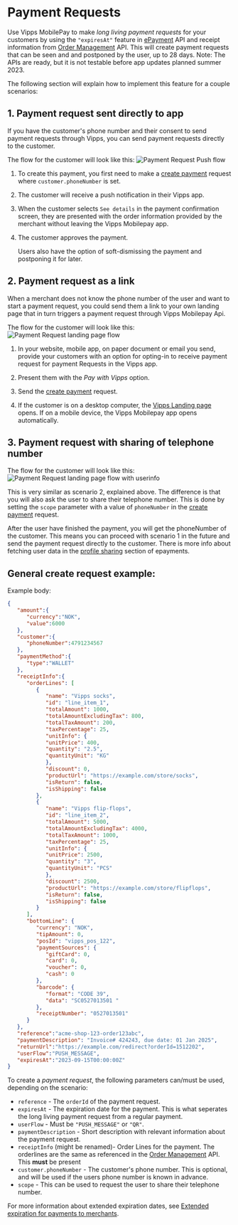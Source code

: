 <!-- START_METADATA
---
title: Vipps MobilePay Payment Requests
sidebar_label: Payment Requests
description: Using Vipps MobilePay for sending payment requests.
hide_table_of_contents: true
pagination_next: null
pagination_prev: null
---
END_METADATA -->

# Payment Requests

Use Vipps MobilePay to make *long living payment requests* for your customers by using the `"expiresAt"` feature in 
[ePayment](https://developer.vippsmobilepay.com/docs/APIs/epayment-api)
API and receipt information from 
[Order Management](https://developer.vippsmobilepay.com/docs/APIs/order-management-api) API. This will create payment requests that can be seen and and postponed by the user, up to 28 days. Note: The APIs are ready, but it is not testable before app updates planned summer 2023.

The following section will explain how to implement this feature for a couple scenarios:

## 1. Payment request sent directly to app

If you have the customer's phone number and their consent to send payment requests through Vipps, you can send payment requests directly to the customer.

The flow for the customer will look like this: ![Payment Request Push flow](images/Payment-request-sent-directly-to-app.png)


1. To create this payment, you first need to make a [create payment](https://developer.vippsmobilepay.com/api/epayment#tag/CreatePayments) request where `customer.phoneNumber` is set. 
2. The customer will receive a push notification in their Vipps app.
3. When the customer selects `See details` in the payment confirmation screen, they are presented with the order information provided by the merchant without leaving the Vipps Mobilepay app.
4. The customer approves the payment.

   Users also have the option of soft-dismissing the payment and postponing it for later.



## 2. Payment request as a link
When a merchant does not know the phone number of the user and want to start a payment request, you could send them a link to your own landing page that in turn triggers a payment request through Vipps Mobilepay Api.

The flow for the customer will look like this: ![Payment Request landing page flow](images/Payment-request-with-link.png)

1. In your website, mobile app, on paper document or email you send, provide your customers with an option for opting-in to receive payment request for payment Requests in the Vipps app.
2. Present them with the *Pay with Vipps* option.
3. Send the [create payment](https://developer.vippsmobilepay.com/api/epayment#tag/CreatePayments) request.

4. If the customer is on a desktop computer, the
   [Vipps Landing page](https://developer.vippsmobilepay.com/docs/vipps-developers/common-topics/vipps-landing-page)
   opens. If on a mobile device, the Vipps Mobilepay app opens automatically.


## 3. Payment request with sharing of telephone number
The flow for the customer will look like this: ![Payment Request landing page flow with userinfo](images/Payment-request-with-sharing-phone-number.png)


This is very similar as scenario 2, explained above. The difference is that you will also ask the user to share their telephone number. This is done by setting the `scope` parameter with a value of `phoneNumber` in the [create payment](https://developer.vippsmobilepay.com/api/epayment#tag/CreatePayments) request.

After the user have finished the payment, you will get the phoneNumber of the customer. This means you can proceed with scenario 1 in the future and send the payment request directly to the customer. There is more info about fetching user data in the [profile sharing](https://developer.vippsmobilepay.com/docs/APIs/epayment-api/features/profile-sharing/) section of epayments.


## General create request example:
Example body:

   ```json
   {
      "amount":{
         "currency":"NOK",
         "value":6000
      },
      "customer":{
         "phoneNumber":4791234567
      },
      "paymentMethod":{
         "type":"WALLET"
      },
      "receiptInfo":{
         "orderLines": [
            {
               "name": "Vipps socks",
               "id": "line_item_1",
               "totalAmount": 1000,
               "totalAmountExcludingTax": 800,
               "totalTaxAmount": 200,
               "taxPercentage": 25,
               "unitInfo": {
               "unitPrice": 400,
               "quantity": "2.5",
               "quantityUnit": "KG"
               },
               "discount": 0,
               "productUrl": "https://example.com/store/socks",
               "isReturn": false,
               "isShipping": false
            },
            {
               "name": "Vipps flip-flops",
               "id": "line_item_2",
               "totalAmount": 5000,
               "totalAmountExcludingTax": 4000,
               "totalTaxAmount": 1000,
               "taxPercentage": 25,
               "unitInfo": {
               "unitPrice": 2500,
               "quantity": "3",
               "quantityUnit": "PCS"
               },
               "discount": 2500,
               "productUrl": "https://example.com/store/flipflops",
               "isReturn": false,
               "isShipping": false
            }
         ],
         "bottomLine": {
            "currency": "NOK",
            "tipAmount": 0,
            "posId": "vipps_pos_122",
            "paymentSources": {
               "giftCard": 0,
               "card": 0,
               "voucher": 0,
               "cash": 0
            },
            "barcode": {
               "format": "CODE 39",
               "data": "SC0527013501 "
            },
            "receiptNumber": "0527013501"
         }
      },
      "reference":"acme-shop-123-order123abc",
      "paymentDescription": "Invoice# 424243, due date: 01 Jan 2025",
      "returnUrl":"https://example.com/redirect?orderId=1512202",
      "userFlow":"PUSH_MESSAGE",
      "expiresAt":"2023-09-15T00:00:00Z"
   }
   ```

To create a _payment request_, the following parameters can/must be used, depending on the scenario:

* `reference` - The `orderId` of the payment request.
* `expiresAt` - The expiration date for the payment. This is what seperates the long living payment request from a regular payment.
* `userFlow`  - Must be `"PUSH_MESSAGE"` or `"QR"`.
* `paymentDescription` - Short description with relevant information about the payment request.
* `receiptInfo` (might be renamed)- Order Lines for the payment. The orderlines are the same as referenced in the [Order Management](https://developer.vippsmobilepay.com/docs/APIs/order-management-api) API. This **must** be present 
* `customer.phoneNumber` - The customer's phone number. This is optional, and will be used if the users phone number is known in advance.
* `scope` - This can be used to request the user to share their telephone number.


For more information about extended expiration dates, see [Extended expiration for payments to merchants](../long-expiry-time-for-payments-to-merchants/README.md).



